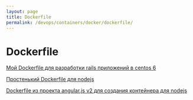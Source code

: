 ```yaml
---
layout: page
title: Dockerfile
permalink: /devops/containers/docker/dockerfile/
---
```


# Dockerfile


[Мой Dockerfile для разработки rails приложений в centos 6](/devops/containers/docker/dockerfile/my-dockerfile-for-ruby-on-rails/)  

[Простенький Dockerfile для nodejs](/devops/containers/docker/dockerfile/nodejs/nodejs-simple/)  

[Dockerfile из проекта angular.js v2 для создания контейнера для nodejs ](/devops/containers/docker/dockerfile/nodejs/)  
